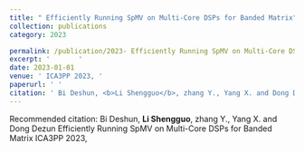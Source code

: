 ```yaml
---
title: " Efficiently Running SpMV on Multi-Core DSPs for Banded Matrix"
collection: publications
category: 2023

permalink: /publication/2023- Efficiently Running SpMV on Multi-Core DSPs for Banded Matrix
excerpt: '       '
date: 2023-01-01
venue: ' ICA3PP 2023, '
paperurl: ' '
citation: ' Bi Deshun, <b>Li Shengguo</b>, zhang Y., Yang X. and Dong Dezun  Efficiently Running SpMV on Multi-Core DSPs for Banded Matrix ICA3PP 2023,  '
---
```



Recommended citation:  Bi Deshun, <b>Li Shengguo</b>, zhang Y., Yang X. and Dong Dezun  Efficiently Running SpMV on Multi-Core DSPs for Banded Matrix ICA3PP 2023,  